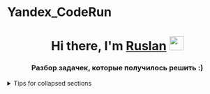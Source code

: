 # Yandex_CodeRun
<h1 align="center">Hi there, I'm <a href="https://vk.com/gipnotyin" target="_blank">Ruslan</a> 
<img src="https://github.com/blackcater/blackcater/raw/main/images/Hi.gif" height="32"/></h1>
<h3 align="center">Разбор задачек, которые получилось решить :)</h3>


<details>

<summary>Tips for collapsed sections</summary>

### You can add a header

You can add text within a collapsed section. 

You can add an image or a code block, too.

```python
   print("Hello World")
```
| First Header  | Second Header |
| ------------- | ------------- |
| Content Cell  | Content Cell  |
| Content Cell  | Content Cell  |
</details>


